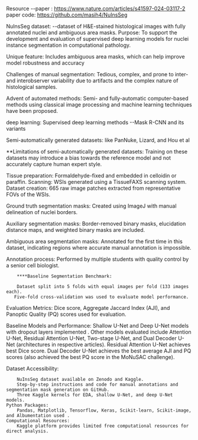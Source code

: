 Resource 
--paper : https://www.nature.com/articles/s41597-024-03117-2
 paper code: https://github.com/masih4/NuInsSeg

NuInsSeg dataset:
--dataset of H&E-stained histological images with fully annotated nuclei and ambiguous area masks.
Purpose: To support the development and evaluation of supervised deep learning models for nuclei instance segmentation in computational pathology.

Unique feature: Includes ambiguous area masks, which can help improve model robustness and accuracy


Challenges of manual segmentation: Tedious, complex, and prone to inter- and interobserver variability due to artifacts and the complex nature of histological samples.

Advent of automated methods: Semi- and fully-automatic computer-based methods using classical image processing and machine learning techniques have been proposed.

deep learning: Supervised deep learning methods
                         --Mask R-CNN and its variants




Semi-automatically generated datasets: like PanNuke, Lizard, and Hou et al

**Limitations of semi-automatically generated datasets: Training on these datasets may introduce a bias towards the reference model and not accurately capture human expert style.


Tissue preparation: Formaldehyde-fixed and embedded in celloidin or paraffin.
Scanning: WSIs generated using a TissueFAXS scanning system.
Dataset creation: 665 raw image patches extracted from representative FOVs of the WSIs.

Ground truth segmentation masks: Created using ImageJ with manual delineation of nuclei borders.

Auxiliary segmentation masks: Border-removed binary masks, elucidation distance maps, and weighted binary masks are included.

Ambiguous area segmentation masks: Annotated for the first time in this dataset, indicating regions where accurate manual annotation is impossible.

Annotation process: Performed by multiple students with quality control by a senior cell biologist.


        ****Baseline Segmentation Benchmark:

        Dataset split into 5 folds with equal images per fold (133 images each).
       Five-fold cross-validation was used to evaluate model performance.
    
Evaluation Metrics:
        Dice score, Aggregate Jaccard Index (AJI), and Panoptic Quality (PQ) scores used for evaluation.

 Baseline Models and Performance:
        Shallow U-Net and Deep U-Net models with dropout layers implemented .
        Other models evaluated include Attention U-Net, Residual Attention U-Net, Two-stage U-Net, and Dual Decoder U-Net (architectures in respective articles).
        Residual Attention U-Net achieves best Dice score.
        Dual Decoder U-Net achieves the best average AJI and PQ scores (also achieved the best PQ score in the MoNuSAC challenge).
    
Dataset Accessibility:

        NuInsSeg dataset available on Zenodo and Kaggle.
        Step-by-step instructions and code for manual annotations and segmentation mask generation on GitHub.
        Three Kaggle kernels for EDA, shallow U-Net, and deep U-Net models.
    Python Packages:
        Pandas, Matplotlib, Tensorflow, Keras, Scikit-learn, Scikit-image, and Albumentation used .
    Computational Resources:
        Kaggle platform provides limited free computational resources for direct analysis.
     
   


